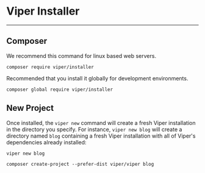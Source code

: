 # Viper Installer

---

## Composer

We recommend this command for linux based web servers.

```
composer require viper/installer
```

Recommended that you install it globally for development environments.

```
composer global require viper/installer
```

## New Project

Once installed, the `viper new` command will create a fresh Viper installation 
in the directory you specify. For instance, `viper new blog` will create a directory 
named `blog` containing a fresh Viper installation with all of Viper's dependencies 
already installed:

```
viper new blog
```

```
composer create-project --prefer-dist viper/viper blog
```




